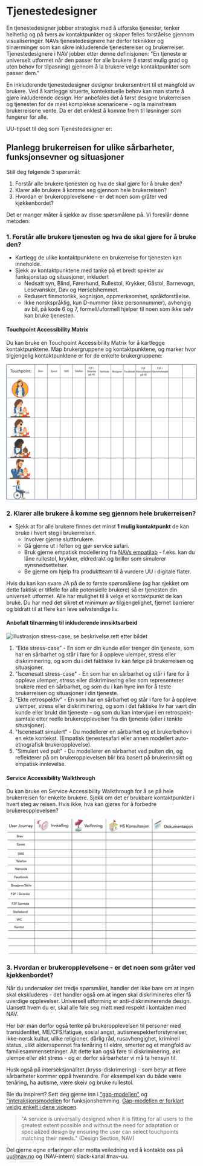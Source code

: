 # Tjenestedesigner
<p class="typo-ingress">En tjenestedesigner jobber strategisk med å utforske tjenester, tenker helhetlig og på tvers av kontaktpunkter og skaper felles forståelse gjennom visualiseringer. NAVs tjenestedesignere har derfor teknikker og tilnærminger som kan sikre inkluderende tjenestereiser og brukerreiser. Tjenestedesignere i NAV jobber etter denne definisjonen: "En tjeneste er universelt utformet når den passer for alle brukere (i størst mulig grad og uten behov for tilpasning) gjennom å la brukere velge kontaktpunkter som passer dem."</p>

En inkluderende tjenestedesigner designer brukersentrert til et mangfold av brukere. Ved å kartlegge situerte, kontekstuelle behov kan man starte å gjøre inkluderende design. Her anbefales det å først designe brukerreisen og tjenesten for de mest komplekse scenarioene - og la mainstream brukerreisene vente. Da er det enklest å komme frem til løsninger som fungerer for alle.

UU-tipset til deg som Tjenestedesigner er:
## Planlegg brukerreisen for ulike sårbarheter, funksjonsevner og situasjoner
Still deg følgende 3 spørsmål:
1. Forstår alle brukere tjenesten og hva de skal gjøre for å bruke den? 
2. Klarer alle brukere å komme seg gjennom hele brukerreisen? 
3. Hvordan er brukeropplevelsene - er det noen som gråter ved kjøkkenbordet?

Det er manger måter å sjekke av disse spørsmålene på. Vi foreslår denne metoden:

### 1. Forstår alle brukere tjenesten og hva de skal gjøre for å bruke den? 
* Kartlegg de ulike kontaktpunktene en brukerreise for tjenesten kan inneholde. 
* Sjekk av kontaktpunktene med tanke på et bredt spekter av funksjonstap og situasjoner, inkludert 
  - Nedsatt syn, Blind, Førerhund, Rullestol, Krykker, Gåstol, Barnevogn, Lesevansker, Døv og Hørselshemmet.
  - Redusert finmotorikk, kognisjon, oppmerksomhet, språkforståelse.
  - Ikke norskspråklig, kun D-nummer (ikke personnummer), avhengig av bil, på kode 6 og 7, formell/uformell hjelper til noen som ikke selv kan bruke tjenesten.

#### Touchpoint Accessibility Matrix
Du kan bruke en Touchpoint Accessibility Matrix for å kartlegge kontaktpunktene. Map brukergruppene og kontaktpunktene, og marker hvor tilgjengelig kontaktpunktene er for de enkelte brukergruppene:

![Touchpoint Accessibility Matrix](/hvordan-faa-det-til/tips-etter-rolle/touchpointaccessibilitymatrix1.png)


### 2. Klarer alle brukere å komme seg gjennom hele brukerreisen? 
*  Sjekk at for alle brukere finnes det minst __1 mulig kontaktpunkt__ de kan bruke i hvert steg i brukerreisen. 
   - Involver gjerne sluttbrukere. 
   - Gå gjerne ut i felten og gjør service safari. 
   - Bruk gjerne empatisk modellering fra [NAVs empatilab](/hvordan-faa-det-til/UU-testing/empatilab.md) - f.eks. kan du låne rullestol, krykker, eldredrakt og briller som simulerer synsnedsettelser.
   - Be gjerne om hjelp fra produktteam til å vurdere UU i digitale flater.

Hvis du kan kan svare JA på de to første spørsmålene (og har sjekket om dette faktisk er tilfelle for alle potensielle brukere) så er tjenesten din universelt utformet. Alle har mulighet til å velge et kontaktpunkt de kan bruke. Du har med det sikret et minimum av tilgjengelighet, fjernet barrierer og bidratt til at flere kan leve selvstendige liv.

#### Anbefalt tilnærming til inkluderende innsiktsarbeid

![Illustrasjon stress-case, se beskrivelse rett etter bildet](https://github.com/navikt/universell-utforming/blob/master/hvordan-faa-det-til/tips-etter-rolle/innsiktsrekkef%C3%B8lge.png)

1. “Ekte stress-case” - En som er din kunde eller trenger din tjeneste, som har en sårbarhet og står i fare for å oppleve ulemper, stress eller diskriminering, og som du i det faktiske liv kan følge på brukerreisen og situasjoner. 
2. "Iscenesatt stress-case" - En som har en sårbarhet og står i fare for å oppleve ulemper, stress eller diskriminering eller som representerer brukere med en sårbarhet, og som du i kan hyre inn for å teste brukerreisen og situasjoner i din tjeneste. 
3. "Ekte retrospektiv" - En som har en sårbarhet og står i fare for å oppleve ulemper, stress eller diskriminering, og som i det faktiske liv har vært din kunde eller brukt din tjeneste – og som du kan intervjue i en retrospekt-samtale etter reelle brukeropplevelser fra din tjeneste (eller i tenkte situasjoner).
4. "Iscenesatt simulert" - Du modellerer en sårbarhet og et brukerbehov i en ekte kontekst. (Empatisk tjenestesafari eller annen modellert auto-etnografisk brukeropplevelse).
5. "Simulert ved pult" - Du modellerer en sårbarhet ved pulten din, og reflekterer på om brukeropplevelsen blir bra basert på brukerinnsikt og empatisk innlevelse.

#### Service Accessibility Walkthrough
Du kan bruke en Service Accessibility Walkthrough for å se på hele brukerreisen for enkelte brukere. Sjekk om det er brukbare kontaktpunkter i hvert steg av reisen. Hvis ikke, hva kan gjøres for å forbedre brukereopplevelsen?

![Service Accessibility Walkthrough](/hvordan-faa-det-til/tips-etter-rolle/walkthrough1.png)

### 3. Hvordan er brukeropplevelsene - er det noen som gråter ved kjøkkenbordet?
Når du undersøker det tredje spørsmålet, handler det ikke bare om at ingen skal ekskluderes - det handler også om at ingen skal diskrimineres eller få uverdige opplevelser. Universell utforming er anti-diskriminerende design. Uansett hvem du er, skal alle føle seg møtt med respekt i kontakten med NAV.

Her bør man derfor også tenke på brukeropplevelsen til personer med transidentitet, ME/CFS/fatigue, sosial angst, autismespekterforstyrrelser, ikke-norsk kultur, ulike religioner, dårlig råd, rusavhengighet, kriminell status, ulikt aldersspennet fra tenåring til eldre, smerter og et mangfold av familiesammensetninger. Alt dette kan også føre til diskriminering, økt ulempe eller økt stress - og er derfor sårbarheter vi må ta hensyn til.

Husk også på interseksjonalitet (kryss-diskrimering) - som betyr at flere sårbarheter kommer oppå hverandre. For eksempel kan du både være tenåring, ha autisme, være skeiv og bruke rullestol.

Ble du inspirert? Sett deg gjerne inn i ["gap-modellen"](https://snl.no/gap-modellen) og ["interaksjonsmodellen](http://www.inclusivedesigntoolkit.com/UCframework/framework.html) for funksjonshemming. [Gap-modellen er forklart veldig enkelt i dene videoen](https://www.youtube.com/embed/zl53ownJU1c). 

> "A service is universally designed when it is fitting for all users to the greatest extent possible and without the need for adaptation or specialized design by ensuring the user can select touchpoints matching their needs." (Design Section, NAV)

Del gjerne egne erfaringer eller motta veiledning ved å kontakte oss på uu@nav.no og (NAV-intern) slack-kanal #nav-uu.
